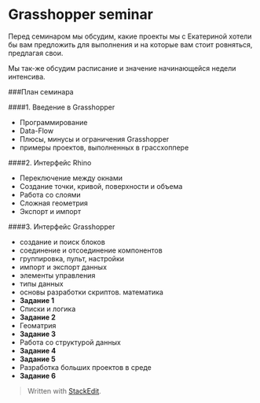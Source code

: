 
Grasshopper seminar
===================

Перед семинаром мы обсудим, какие проекты мы с Екатериной хотели бы вам предложить для выполнения
и на которые вам стоит ровняться, предлагая свои.

Мы так-же обсудим расписание и значение начинающейся недели интенсива.

###План семинара

####1. Введение в  Grasshopper
- Программирование
- Data-Flow
- Плюсы, минусы и ограничения Grasshopper
- примеры проектов, выполненных в грассхоппере

####2. Интерфейс Rhino

- Переключение между окнами
- Создание точки, кривой, поверхности и объема
- Работа со слоями
- Сложная геометрия
- Экспорт и импорт

####3. Интерфейс Grasshopper
- создание и поиск блоков
- соединение и отсоединение компонентов
- группировка, пульт, настройки
- импорт и экспорт данных
- элементы управления
- типы данных
- основы разработки скриптов. математика
- **Задание 1**
- Списки и логика
- **Задание 2**
- Геоматрия
- **Задание 3**
- Работа со структурой данных
- **Задание 4**
- **Задание 5**
- Разработка больших проектов в среде
- **Задание 6**


> Written with [StackEdit](https://stackedit.io/).
